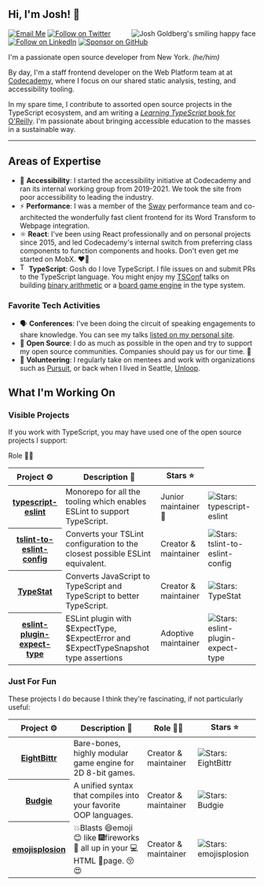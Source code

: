 ## Hi, I'm Josh! 💖

<a aria-label="Joshua K Goldberg personal website" href="https://joshuakgoldberg.com" />
  <img align="right" alt="Josh Goldberg's smiling happy face" src="https://www.joshuakgoldberg.com/img/josh.jpg" />
</a>

[![Email Me](https://img.shields.io/badge/Email-me@joshuakgoldberg.com-BB001B.svg)](mailto:me@joshuakgoldberg.com)
[![Follow on Twitter](https://img.shields.io/badge/Follow-Twitter-1DA1F2.svg)](https://twitter.com/JoshuaKGoldberg)
[![Follow on LinkedIn](https://img.shields.io/badge/Follow-LinkedIn-2867B2.svg)](https://linkedin.com/in/joshuakgoldbergcodes)
[![Sponsor on GitHub](https://img.shields.io/badge/Sponsor-GitHub-6cc644.svg)](https://github.com/sponsors/joshuakgoldberg)

I'm a passionate open source developer from New York. _(he/him)_

By day, I'm a staff frontend developer on the Web Platform team at at [Codecademy](https://codecademy.com), where I focus on our shared static analysis, testing, and accessibility tooling.

In my spare time, I contribute to assorted open source projects in the TypeScript ecosystem, and am writing a [_Learning TypeScript_ book for O'Reilly](https://www.oreilly.com/library/view/learning-typescript/9781098110321/).
I'm passionate about bringing accessible education to the masses in a sustainable way.

---

## Areas of Expertise

* 🦾 **Accessibility**: I started the accessibility initiative at Codecademy and ran its internal working group from 2019-2021. We took the site from poor accessibility to leading the industry.
* ⚡ **Performance**: I was a member of the [Sway](https://sway.office.com) performance team and co-architected the wonderfully fast client frontend for its Word Transform to Webpage integration.
* ⚛️ **React**: I've been using React professionally and on personal projects since 2015, and led Codecademy's internal switch from preferring class components to function components and hooks. Don't even get me started on MobX. ❤️‍🔥
* <img alt="TypeScript logo" style="height:1.2em;width:1em;" src="https://upload.wikimedia.org/wikipedia/commons/4/4c/Typescript_logo_2020.svg" /> **TypeScript**: Gosh do I love TypeScript. I file issues on and submit PRs to the TypeScript language. You might enjoy my [TSConf](https://tsconf.io) talks on building [binary arithmetic](https://blog.joshuakgoldberg.com/binary-arithmetic) or a [board game engine](https://blog.joshuakgoldberg.com/type-system-game-engines) in the type system. 

### Favorite Tech Activities

* 🗣️ **Conferences**: I've been doing the circuit of speaking engagements to share knowledge. You can see my talks [listed on my personal site](https://joshuakgoldberg.com/#talks).
* 🙌 **Open Source**: I do as much as possible in the open and try to support my open source communities. Companies should pay us for our time. 💸
* 🤝 **Volunteering**: I regularly take on mentees and work with organizations such as [Pursuit](https://www.pursuit.org), or back when I lived in Seattle, [Unloop](https://www.un-loop.org).

## What I'm Working On

### Visible Projects

If you work with TypeScript, you may have used one of the open source projects I support:

<table>
  <thead>
    <th>Project ⚙️</th>
    <th>Description 📝</th>
    <th">Role 🧑‍🏭</th>
    <th>Stars ⭐</th>
  </thead>
  <tbody>
    <tr>
      <th><a href="https://github.com/typescript-eslint/typescript-eslint">typescript-eslint</a></th>
      <td>Monorepo for all the tooling which enables ESLint to support TypeScript.</td>
      <td>Junior maintainer 🐣</td>
      <td><img alt="Stars: typescript-eslint" src="https://img.shields.io/github/stars/typescript-eslint/typescript-eslint" /></td>
    </tr>
    <tr>
      <th><a href="https://github.com/typescript-eslint/tslint-to-eslint-config">tslint-to-eslint-config</a></th>
      <td>Converts your TSLint configuration to the closest possible ESLint equivalent.</td>
      <td>Creator & maintainer</td>
      <td><img alt="Stars: tslint-to-eslint-config" src="https://img.shields.io/github/stars/typescript-eslint/tslint-to-eslint-config" /></td>
    </tr>
    <tr>
      <th><a href="https://github.com/JoshuaKGoldberg/TypeStat">TypeStat</a></th>
      <td>Converts JavaScript to TypeScript and TypeScript to better TypeScript.</td>
      <td>Creator & maintainer</td>
      <td><img alt="Stars: TypeStat" src="https://img.shields.io/github/stars/JoshuaKGoldberg/TypeStat" /></td>
    </tr>
    <tr>
      <th><a href="https://github.com/JoshuaKGoldberg/eslint-plugin-expect-type">eslint-plugin-expect-type</a></th>
      <td>ESLint plugin with $ExpectType, $ExpectError and $ExpectTypeSnapshot type assertions</td>
      <td>Adoptive maintainer</td>
      <td><img alt="Stars: eslint-plugin-expect-type" src="https://img.shields.io/github/stars/JoshuaKGoldberg/eslint-plugin-expect-type" /></td>
    </tr>
  </tbody>
</table>

### Just For Fun

These projects I do because I think they're fascinating, if not particularly useful:

<table>
  <thead>
    <th>Project ⚙️</th>
    <th>Description 📝</th>
    <th>Role 🧑‍🏭</th>
    <th>Stars ⭐</th>
  </thead>
  <tbody>
    <tr>
      <th><a href="https://github.com/FullScreenShenanigans/EightBittr">EightBittr</a></th>
      <td>Bare-bones, highly modular game engine for 2D 8-bit games.</td>
      <td>Creator & maintainer</td>
      <td><img alt="Stars: EightBittr" src="https://img.shields.io/github/stars/FullScreenShenanigans/EightBittr" /></td>
    </tr>
    <tr>
      <th><a href="https://github.com/budgielang/budgie">Budgie</a></th>
      <td>A unified syntax that compiles into your favorite OOP languages.</td>
      <td>Creator & maintainer</td>
      <td><img alt="Stars: Budgie" src="https://img.shields.io/github/stars/budgielang/budgie" /></td>
    </tr>
    <tr>
      <th><a href="https://github.com/JoshuaKGoldberg/emojisplosion">emojisplosion</a></th>
      <td>💥Blasts 😄emoji😊 like 🎆fireworks🎇 all up in your 💻HTML 📄page. 😚😍</td>
      <td>Creator & maintainer</td>
      <td><img alt="Stars: emojisplosion" src="https://img.shields.io/github/stars/JoshuaKGoldberg/emojisplosion" /></td>
    </tr>
  </tbody>
</table>
